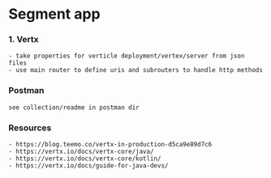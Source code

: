 # Segment app

### 1. Vertx
    - take properties for verticle deployment/vertex/server from json files
    - use main router to define uris and subrouters to handle http methods
    
    
### Postman
    see collection/readme in postman dir    
    
### Resources
    - https://blog.teemo.co/vertx-in-production-d5ca9e89d7c6
    - https://vertx.io/docs/vertx-core/java/
    - https://vertx.io/docs/vertx-core/kotlin/    
    - https://vertx.io/docs/guide-for-java-devs/
    
    

